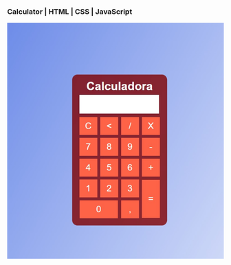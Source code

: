 ### Calculator | HTML | CSS | JavaScript
![Image_Calculator](https://github.com/andrezadesousa/Calculator-Js/blob/master/assets/img/img_1.jpg)

